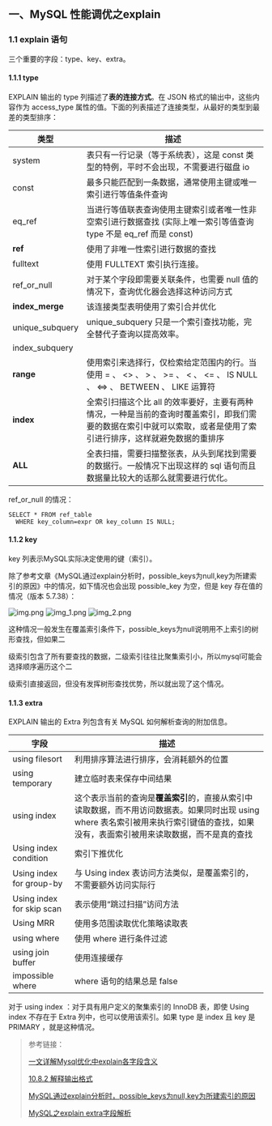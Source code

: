## 一、MySQL 性能调优之explain

### 1.1 explain 语句

三个重要的字段：type、key、extra。

#### 1.1.1 type

EXPLAIN 输出的 type 列描述了**表的连接方式**。在 JSON 格式的输出中，这些内容作为 access_type
属性的值。下面的列表描述了连接类型，从最好的类型到最差的类型排序：

| 类型              | 描述                                                                                    |
|-----------------|---------------------------------------------------------------------------------------|
| system          | 表只有一行记录（等于系统表），这是 const 类型的特例，平时不会出现，不需要进行磁盘 io                                       |
| const           | 最多只能匹配到一条数据，通常使用主键或唯一索引进行等值条件查询                                                       |
| eq_ref          | 当进行等值联表查询使用主键索引或者唯一性非空索引进行数据查找 (实际上唯一索引等值查询 type 不是 eq_ref 而是 const)                  |
| **ref**         | 使用了非唯一性索引进行数据的查找                                                                      |
| fulltext        | 使用 FULLTEXT 索引执行连接。                                                                   |
| ref_or_null     | 对于某个字段即需要关联条件，也需要 null 值的情况下，查询优化器会选择这种访问方式                                           |
| **index_merge** | 该连接类型表明使用了索引合并优化                                                                      |
| unique_subquery | unique_subquery 只是一个索引查找功能，完全替代子查询以提高效率。                                              |
| index_subquery  |                                                                                       |
| **range**       | 使用索引来选择行，仅检索给定范围内的行。当使用 = 、 <> 、 > 、 >= 、 < 、 <= 、 IS NULL 、 <=> 、 BETWEEN 、 LIKE 运算符 |
| **index**       | 全索引扫描这个比 all 的效率要好，主要有两种情况，一种是当前的查询时覆盖索引，即我们需要的数据在索引中就可以索取，或者是使用了索引进行排序，这样就避免数据的重排序   |
| **ALL**         | 全表扫描，需要扫描整张表，从头到尾找到需要的数据行。一般情况下出现这样的 sql 语句而且数据量比较大的话那么就需要进行优化。                       |

ref_or_null 的情况：

```text
SELECT * FROM ref_table
  WHERE key_column=expr OR key_column IS NULL;
```

#### 1.1.2 key

key 列表示MySQL实际决定使用的键（索引）。

除了参考文章《MySQL通过explain分析时，possible_keys为null,key为所建索引的原因》中的情况，如下情况也会出现 possible_key 为空，但是
key 存在值的情况（版本 5.7.38）：

![img.png](picture/7-1）1.1.2-1.png)
![img_1.png](picture/7-2）1.1.2-2.png)
![img_2.png](picture/7-3）1.1.2-3.png)

这种情况一般发生在覆盖索引条件下，possible_keys为null说明用不上索引的树形查找，但如果二

级索引包含了所有要查找的数据，二级索引往往比聚集索引小，所以mysql可能会选择顺序遍历这个二

级索引直接返回，但没有发挥树形查找优势，所以就出现了这个情况。

#### 1.1.3 extra

EXPLAIN 输出的 Extra 列包含有关 MySQL 如何解析查询的附加信息。

| 字段                        | 描述                                                                                                   |
|---------------------------|------------------------------------------------------------------------------------------------------|
| using filesort            | 利用排序算法进行排序，会消耗额外的位置                                                                                  |
| using temporary           | 建立临时表来保存中间结果                                                                                         | 
| using index               | 这个表示当前的查询是**覆盖索引**的，直接从索引中读取数据，而不用访问数据表。如果同时出现 using where 表名索引被用来执行索引键值的查找，如果没有，表面索引被用来读取数据，而不是真的查找 | 
| Using index condition     | 索引下推优化                                                                                               | 
| Using index for group-by  | 与 Using index 表访问方法类似，是覆盖索引的，不需要额外访问实际行                                                              | 
| Using index for skip scan | 表示使用“跳过扫描”访问方法                                                                                       | 
| Using MRR                 | 使用多范围读取优化策略读取表                                                                                       | 
| using where               | 使用 where 进行条件过滤                                                                                      | 
| using join buffer         | 使用连接缓存                                                                                               | 
| impossible where          | where 语句的结果总是 false                                                                                  | 

对于 using index ：对于具有用户定义的聚集索引的 InnoDB 表，即使 Using index 不存在于 Extra 列中，也可以使用该索引。如果 type
是 index 且 key 是 PRIMARY ，就是这种情况。

> 参考链接：
>
> [一文详解Mysql优化中explain各字段含义](https://learnku.com/articles/60919 "一文详解Mysql优化中explain各字段含义")
>
> [10.8.2 解释输出格式](https://dev.mysql.com/doc/refman/8.0/en/explain-output.html "10.8.2 解释输出格式")
>
> [MySQL通过explain分析时，possible_keys为null,key为所建索引的原因](https://blog.csdn.net/eden_Liang/article/details/108026148 "MySQL通过explain分析时，possible_keys为null,key为所建索引的原因")
>
> [MySQL之explain extra字段解析](https://www.modb.pro/db/409873 "MySQL之explain extra字段解析")